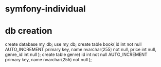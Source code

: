 # symfony-individual


# db creation

create database my_db;
use my_db;
create table book(
id int not null AUTO_INCREMENT primary key,
name nvarchar(255) not null,
price int null, 
genre_id int null
);
create table genre(
id int not null AUTO_INCREMENT primary key,
name nvarchar(255) not null
);
